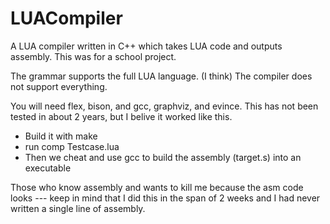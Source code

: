 # LUACompiler
A LUA compiler written in C++ which takes LUA code and outputs assembly.
This was for a school project.

The grammar supports the full LUA language. (I think)
The compiler does not support everything.

You will need flex, bison, and gcc, graphviz, and evince.
This has not been tested in about 2 years, but I belive it worked like this.
* Build it with make
* run comp Testcase.lua
* Then we cheat and use gcc to build the assembly (target.s) into an executable

Those who know assembly and wants to kill me because the asm code looks --- keep in mind that I did this in the span of 2 weeks and I had never written a single line of assembly.

